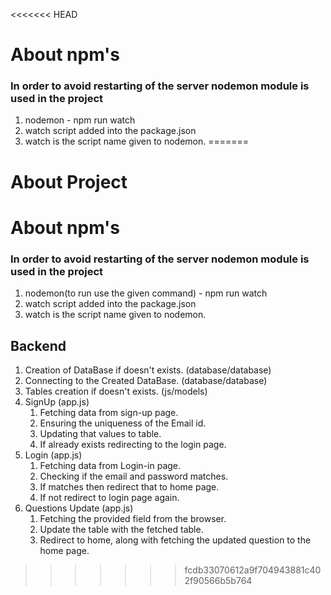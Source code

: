 <<<<<<< HEAD
# About npm's 
### In order to avoid restarting of the server nodemon module is used in the project
1. nodemon - npm run watch
2. watch script added into the package.json
3. watch is the script name given to nodemon.
=======
# About Project

# About npm's

### In order to avoid restarting of the server nodemon module is used in the project

1. nodemon(to run use the given command) - npm run watch
2. watch script added into the package.json
3. watch is the script name given to nodemon.

## Backend

1. Creation of DataBase if doesn't exists. (database/database)
2. Connecting to the Created DataBase. (database/database)
3. Tables creation if doesn't exists. (js/models)
4. SignUp (app.js)
   1. Fetching data from sign-up page.
   2. Ensuring the uniqueness of the Email id.
   3. Updating that values to table.
   4. If already exists redirecting to the login page.
5. Login (app.js)
   1. Fetching data from Login-in page.
   2. Checking if the email and password matches.
   3. If matches then redirect that to home page.
   4. If not redirect to login page again.
6. Questions Update (app.js)
   1. Fetching the provided field from the browser.
   2. Update the table with the fetched table.
   3. Redirect to home, along with fetching the updated question to the home page.
>>>>>>> fcdb33070612a9f704943881c402f90566b5b764
